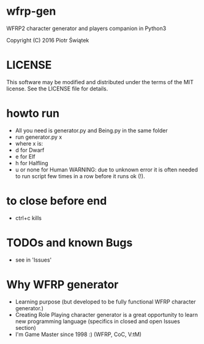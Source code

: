 # wfrp-gen
WFRP2 character generator and players companion in Python3

Copyright (C) 2016 Piotr Świątek

# LICENSE
This software may be modified and distributed under the terms
of the MIT license.  See the LICENSE file for details.

# howto run
- All you need is generator.py and Being.py in the same folder
- run generator.py x
- where x is:
- d for Dwarf
- e for Elf
- h for Halfling
- u or none for Human
WARNING: due to unknown error it is often needed to run script few times in a row before it runs ok (!).


# to close before end
- ctrl+c kills 

# TODOs and known Bugs
- see in 'Issues'

# Why WFRP generator
- Learning purpose (but developed to be fully functional WFRP character generator.)
- Creating Role Playing character generator is a great opportunity to learn new programming language (specifics in closed and open Issues section)
- I'm Game Master since 1998 :) (WFRP, CoC, V:tM)
